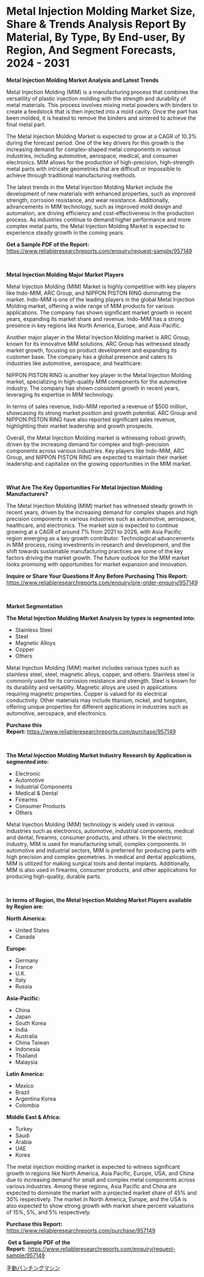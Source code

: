 <p><h1>Metal Injection Molding Market Size, Share & Trends Analysis Report By Material, By Type, By End-user, By Region, And Segment Forecasts, 2024 - 2031</h1></p><p><strong>Metal Injection Molding Market Analysis and Latest Trends</strong></p>
<p><p>Metal Injection Molding (MIM) is a manufacturing process that combines the versatility of plastic injection molding with the strength and durability of metal materials. This process involves mixing metal powders with binders to create a feedstock that is then injected into a mold cavity. Once the part has been molded, it is heated to remove the binders and sintered to achieve the final metal part.</p><p>The Metal Injection Molding Market is expected to grow at a CAGR of 10.3% during the forecast period. One of the key drivers for this growth is the increasing demand for complex-shaped metal components in various industries, including automotive, aerospace, medical, and consumer electronics. MIM allows for the production of high-precision, high-strength metal parts with intricate geometries that are difficult or impossible to achieve through traditional manufacturing methods.</p><p>The latest trends in the Metal Injection Molding Market include the development of new materials with enhanced properties, such as improved strength, corrosion resistance, and wear resistance. Additionally, advancements in MIM technology, such as improved mold design and automation, are driving efficiency and cost-effectiveness in the production process. As industries continue to demand higher performance and more complex metal parts, the Metal Injection Molding Market is expected to experience steady growth in the coming years.</p></p>
<p><strong>Get a Sample PDF of the Report:&nbsp;</strong> <a href="https://www.reliableresearchreports.com/enquiry/request-sample/957149">https://www.reliableresearchreports.com/enquiry/request-sample/957149</a></p>
<p>&nbsp;</p>
<p><strong>Metal Injection Molding Major Market Players</strong></p>
<p><p>Metal Injection Molding (MIM) Market is highly competitive with key players like Indo-MIM, ARC Group, and NIPPON PISTON RING dominating the market. Indo-MIM is one of the leading players in the global Metal Injection Molding market, offering a wide range of MIM products for various applications. The company has shown significant market growth in recent years, expanding its market share and revenue. Indo-MIM has a strong presence in key regions like North America, Europe, and Asia-Pacific.</p><p>Another major player in the Metal Injection Molding market is ARC Group, known for its innovative MIM solutions. ARC Group has witnessed steady market growth, focusing on product development and expanding its customer base. The company has a global presence and caters to industries like automotive, aerospace, and healthcare.</p><p>NIPPON PISTON RING is another key player in the Metal Injection Molding market, specializing in high-quality MIM components for the automotive industry. The company has shown consistent growth in recent years, leveraging its expertise in MIM technology.</p><p>In terms of sales revenue, Indo-MIM reported a revenue of $500 million, showcasing its strong market position and growth potential. ARC Group and NIPPON PISTON RING have also reported significant sales revenue, highlighting their market leadership and growth prospects.</p><p>Overall, the Metal Injection Molding market is witnessing robust growth, driven by the increasing demand for complex and high-precision components across various industries. Key players like Indo-MIM, ARC Group, and NIPPON PISTON RING are expected to maintain their market leadership and capitalize on the growing opportunities in the MIM market.</p></p>
<p>&nbsp;</p>
<p><strong>What Are The Key Opportunities For Metal Injection Molding Manufacturers?</strong></p>
<p><p>The Metal Injection Molding (MIM) market has witnessed steady growth in recent years, driven by the increasing demand for complex shapes and high precision components in various industries such as automotive, aerospace, healthcare, and electronics. The market size is expected to continue growing at a CAGR of around 7% from 2021 to 2026, with Asia Pacific region emerging as a key growth contributor. Technological advancements in MIM process, rising investments in research and development, and the shift towards sustainable manufacturing practices are some of the key factors driving the market growth. The future outlook for the MIM market looks promising with opportunities for market expansion and innovation.</p></p>
<p><strong>Inquire or Share Your Questions If Any Before Purchasing This Report:</strong> <a href="https://www.reliableresearchreports.com/enquiry/pre-order-enquiry/957149">https://www.reliableresearchreports.com/enquiry/pre-order-enquiry/957149</a></p>
<p>&nbsp;</p>
<p><strong>Market Segmentation</strong></p>
<p><strong>The Metal Injection Molding Market Analysis by types is segmented into:</strong></p>
<p><ul><li>Stainless Steel</li><li>Steel</li><li>Magnetic Alloys</li><li>Copper</li><li>Others</li></ul></p>
<p><p>Metal Injection Molding (MIM) market includes various types such as stainless steel, steel, magnetic alloys, copper, and others. Stainless steel is commonly used for its corrosion resistance and strength. Steel is known for its durability and versatility. Magnetic alloys are used in applications requiring magnetic properties. Copper is valued for its electrical conductivity. Other materials may include titanium, nickel, and tungsten, offering unique properties for different applications in industries such as automotive, aerospace, and electronics.</p></p>
<p><strong>Purchase this Report:&nbsp;</strong><a href="https://www.reliableresearchreports.com/purchase/957149">https://www.reliableresearchreports.com/purchase/957149</a></p>
<p>&nbsp;</p>
<p><strong>The Metal Injection Molding Market Industry Research by Application is segmented into:</strong></p>
<p><ul><li>Electronic</li><li>Automotive</li><li>Industrial Components</li><li>Medical & Dental</li><li>Firearms</li><li>Consumer Products</li><li>Others</li></ul></p>
<p><p>Metal Injection Molding (MIM) technology is widely used in various industries such as electronics, automotive, industrial components, medical and dental, firearms, consumer products, and others. In the electronic industry, MIM is used for manufacturing small, complex components. In automotive and industrial sectors, MIM is preferred for producing parts with high precision and complex geometries. In medical and dental applications, MIM is utilized for making surgical tools and dental implants. Additionally, MIM is also used in firearms, consumer products, and other applications for producing high-quality, durable parts.</p></p>
<p>&nbsp;</p>
<p><strong>In terms of Region, the Metal Injection Molding Market Players available by Region are:</strong></p>
<p>
    <p> <strong> North America: </strong>
        <ul>
            <li>United States</li>
            <li>Canada</li>
        </ul>
        </p> 
    <p> <strong> Europe: </strong>
        <ul>
            <li>Germany</li>
            <li>France</li>
            <li>U.K.</li>
            <li>Italy</li>
            <li>Russia</li>
        </ul>
        </p> 
    <p> <strong> Asia-Pacific: </strong>
        <ul>
            <li>China</li>
            <li>Japan</li>
            <li>South Korea</li>
            <li>India</li>
            <li>Australia</li>
            <li>China Taiwan</li>
            <li>Indonesia</li>
            <li>Thailand</li>
            <li>Malaysia</li>
        </ul>
        </p> 
    <p> <strong> Latin America: </strong>
        <ul>
            <li>Mexico</li>
            <li>Brazil</li>
            <li>Argentina Korea</li>
            <li>Colombia</li>
        </ul>
        </p> 
    <p> <strong> Middle East & Africa: </strong>
        <ul>
            <li>Turkey</li>
            <li>Saudi</li>
            <li>Arabia</li>
            <li>UAE</li>
            <li>Korea</li>
        </ul>
    </p>
    </p>
<p><p>The metal injection molding market is expected to witness significant growth in regions like North America, Asia Pacific, Europe, USA, and China due to increasing demand for small and complex metal components across various industries. Among these regions, Asia Pacific and China are expected to dominate the market with a projected market share of 45% and 30% respectively. The market in North America, Europe, and the USA is also expected to show strong growth with market share percent valuations of 15%, 5%, and 5% respectively.</p></p>
<p><strong>Purchase this Report: </strong><a href="https://www.reliableresearchreports.com/purchase/957149">https://www.reliableresearchreports.com/purchase/957149</a></p>
<p>&nbsp;<strong>Get a Sample PDF of the Report:&nbsp;&nbsp;</strong><a href="https://www.reliableresearchreports.com/enquiry/request-sample/957149">https://www.reliableresearchreports.com/enquiry/request-sample/957149</a></p>
<p><strong></strong></p>
<p><p><a href="https://github.com/zekaoe592392/Market-Research-Report-List-1/blob/main/8932369194324.md">手動パンチングマシン</a></p></p>